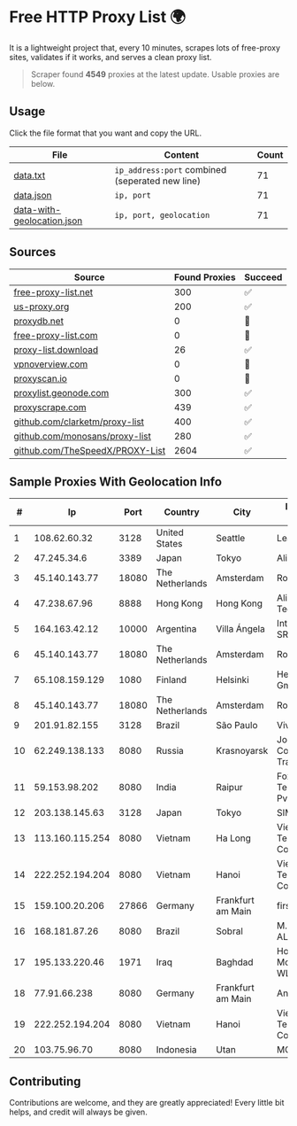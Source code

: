 
# Free HTTP Proxy List 🌍

It is a lightweight project that, every 10 minutes, scrapes lots of free-proxy sites, validates if it works, and serves a clean proxy list.


> Scraper found **4549** proxies at the latest update. Usable proxies are below.

## Usage

Click the file format that you want and copy the URL.


|File|Content|Count|
|----|-------|-----|
|[data.txt](https://raw.githubusercontent.com/themiralay/Proxy-List-World/master/data.txt)|`ip_address:port` combined (seperated new line)|71|
|[data.json](https://raw.githubusercontent.com/themiralay/Proxy-List-World/master/data.json)|`ip, port`|71|
|[data-with-geolocation.json](https://raw.githubusercontent.com/themiralay/Proxy-List-World/master/data-with-geolocation.json)|`ip, port, geolocation`|71|

## Sources

|Source|Found Proxies|Succeed|
|------|-------------|-------|
|[free-proxy-list.net](https://free-proxy-list.net)|300|✅|
|[us-proxy.org](https://www.us-proxy.org)|200|✅|
|[proxydb.net](http://proxydb.net)|0|🚫|
|[free-proxy-list.com](https://free-proxy-list.com/?page=&port=&type%5B%5D=http&type%5B%5D=https&up_time=0&search=Search)|0|🚫|
|[proxy-list.download](https://www.proxy-list.download/HTTP)|26|✅|
|[vpnoverview.com](https://vpnoverview.com/privacy/anonymous-browsing/free-proxy-servers)|0|🚫|
|[proxyscan.io](https://www.proxyscan.io)|0|🚫|
|[proxylist.geonode.com](https://proxylist.geonode.com/api/proxy-list?limit=300&page=1&sort_by=lastChecked&sort_type=desc&protocols=http,https)|300|✅|
|[proxyscrape.com](https://api.proxyscrape.com/v2/?request=displayproxies&protocol=http&timeout=10000&country=all&ssl=all&anonymity=all)|439|✅|
|[github.com/clarketm/proxy-list](https://raw.githubusercontent.com/clarketm/proxy-list/master/proxy-list-raw.txt)|400|✅|
|[github.com/monosans/proxy-list](https://raw.githubusercontent.com/monosans/proxy-list/main/proxies/http.txt)|280|✅|
|[github.com/TheSpeedX/PROXY-List](https://raw.githubusercontent.com/TheSpeedX/PROXY-List/master/http.txt)|2604|✅|


## Sample Proxies With Geolocation Info

|#|Ip|Port|Country|City|Internet Service Provider|
|-|--|----|-------|----|-------------------------|
|1|108.62.60.32|3128|United States|Seattle|Leaseweb USA, Inc.|
|2|47.245.34.6|3389|Japan|Tokyo|Alibaba Cloud LLC|
|3|45.140.143.77|18080|The Netherlands|Amsterdam|RoyaleHosting BV|
|4|47.238.67.96|8888|Hong Kong|Hong Kong|Alibaba (US) Technology Co., Ltd.|
|5|164.163.42.12|10000|Argentina|Villa Ángela|Interret Villa Angela SRL|
|6|45.140.143.77|18080|The Netherlands|Amsterdam|RoyaleHosting BV|
|7|65.108.159.129|1080|Finland|Helsinki|Hetzner Online GmbH|
|8|45.140.143.77|18080|The Netherlands|Amsterdam|RoyaleHosting BV|
|9|201.91.82.155|3128|Brazil|São Paulo|Vivo|
|10|62.249.138.133|8080|Russia|Krasnoyarsk|Joint Stock Company TransTeleCom|
|11|59.153.98.202|8080|India|Raipur|Foxtel Telecommunications Pvt. Ltd.|
|12|203.138.145.63|3128|Japan|Tokyo|SIMPLEIA|
|13|113.160.115.254|8080|Vietnam|Ha Long|VietNam Post and Telecom Corporation|
|14|222.252.194.204|8080|Vietnam|Hanoi|VietNam Post and Telecom Corporation|
|15|159.100.20.206|27866|Germany|Frankfurt am Main|firstcolo GmbH|
|16|168.181.87.26|8080|Brazil|Sobral|M. R. MELO ALEXANDRINO|
|17|195.133.220.46|1971|Iraq|Baghdad|Horizon Scope Mobile Telecom WLL|
|18|77.91.66.238|8080|Germany|Frankfurt am Main|Andrii Hrosh|
|19|222.252.194.204|8080|Vietnam|Hanoi|VietNam Post and Telecom Corporation|
|20|103.75.96.70|8080|Indonesia|Utan|MORATELINDO|



## Contributing

Contributions are welcome, and they are greatly appreciated! Every
little bit helps, and credit will always be given.

